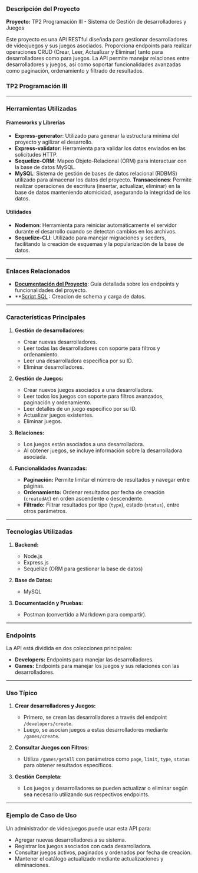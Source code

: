 ﻿### **Descripción del Proyecto**

**Proyecto:**  TP2 Programación III - Sistema de Gestión de desarrolladores y Juegos

Este proyecto es una API RESTful diseñada para gestionar desarrolladores de videojuegos y sus juegos asociados. Proporciona endpoints para realizar operaciones CRUD (Crear, Leer, Actualizar y Eliminar) tanto para desarrolladores como para juegos. La API permite manejar relaciones entre desarrolladores y juegos, así como soportar funcionalidades avanzadas como paginación, ordenamiento y filtrado de resultados.

### **TP2 Programación III**

----------

### **Herramientas Utilizadas**

#### **Frameworks y Librerías**

-   **Express-generator**: Utilizado para generar la estructura mínima del proyecto y agilizar el desarrollo.
-   **Express-validator**: Herramienta para validar los datos enviados en las solicitudes HTTP.
-   **Sequelize-ORM**: Mapeo Objeto-Relacional (ORM) para interactuar con la base de datos MySQL.
-   **MySQL**: Sistema de gestión de bases de datos relacional (RDBMS) utilizado para almacenar los datos del proyecto.
    **Transacciones**:  Permite realizar operaciones de escritura (insertar, actualizar, eliminar) en la base de datos manteniendo atomicidad, asegurando la integridad de los datos.
#### **Utilidades**

-   **Nodemon**: Herramienta para reiniciar automáticamente el servidor durante el desarrollo cuando se detectan cambios en los archivos.
-   **Sequelize-CLI**: Utilizado para manejar migraciones y seeders, facilitando la creación de esquemas y la popularización de la base de datos.

----------

### **Enlaces Relacionados**

-   **[Documentación del Proyecto](https://github.com/MateoBarbato/Tp2PrograIII/blob/main/Documentacion.md)**: Guía detallada sobre los endpoints y funcionalidades del proyecto.
-   **[Script SQL](https://github.com/MateoBarbato/Tp2PrograIII/blob/main/DumpProgra3%20con%20data) : Creacion de schema y carga de datos.
----------

### **Características Principales**

1.  **Gestión de desarrolladores:**
    
    -   Crear nuevas desarrolladores.
    -   Leer todas las desarrolladores con soporte para filtros y ordenamiento.
    -   Leer una desarrolladora específica por su ID.
    -   Eliminar desarrolladores.
2.  **Gestión de Juegos:**
    
    -   Crear nuevos juegos asociados a una desarrolladora.
    -   Leer todos los juegos con soporte para filtros avanzados, paginación y ordenamiento.
    -   Leer detalles de un juego específico por su ID.
    -   Actualizar juegos existentes.
    -   Eliminar juegos.
3.  **Relaciones:**
    
    -   Los juegos están asociados a una desarrolladora.
    -   Al obtener juegos, se incluye información sobre la desarrolladora asociada.
4.  **Funcionalidades Avanzadas:**
    
    -   **Paginación:**  Permite limitar el número de resultados y navegar entre páginas.
    -   **Ordenamiento:**  Ordenar resultados por fecha de creación (`createdAt`) en orden ascendente o descendente.
    -   **Filtrado:**  Filtrar resultados por tipo (`type`), estado (`status`), entre otros parámetros.

----------

### **Tecnologías Utilizadas**

1.  **Backend:**
    
    -   Node.js
    -   Express.js
    -   Sequelize (ORM para gestionar la base de datos)
2.  **Base de Datos:**
    
    -   MySQL
3.  **Documentación y Pruebas:**
    
    -   Postman (convertido a Markdown para compartir).

----------

### **Endpoints**

La API está dividida en dos colecciones principales:

-   **Developers:**  Endpoints para manejar las desarrolladores.
-   **Games:**  Endpoints para manejar los juegos y sus relaciones con las desarrolladores.

----------

### **Uso Típico**

1.  **Crear desarrolladores y Juegos:**
    
    -   Primero, se crean las desarrolladores a través del endpoint  `/developers/create`.
    -   Luego, se asocian juegos a estas desarrolladores mediante  `/games/create`.
2.  **Consultar Juegos con Filtros:**
    
    -   Utiliza  `/games/getAll`  con parámetros como  `page`,  `limit`,  `type`,  `status`  para obtener resultados específicos.
3.  **Gestión Completa:**
    
    -   Los juegos y desarrolladores se pueden actualizar o eliminar según sea necesario utilizando sus respectivos endpoints.

----------

### **Ejemplo de Caso de Uso**

Un administrador de videojuegos puede usar esta API para:

-   Agregar nuevas desarrolladores a su sistema.
-   Registrar los juegos asociados con cada desarrolladora.
-   Consultar juegos activos, paginados y ordenados por fecha de creación.
-   Mantener el catálogo actualizado mediante actualizaciones y eliminaciones.
